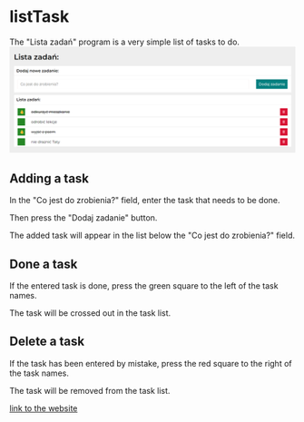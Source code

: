 ﻿# listTask

The "Lista zadań" program is a very simple list of tasks to do.
![test](Image/screen.png)

 

## Adding a task

In the "Co jest do zrobienia?" field, enter the task that needs to be done.

Then press the "Dodaj zadanie" button.

The added task will appear in the list below the "Co jest do zrobienia?" field.

 

## Done a task

If the entered task is done, press the green square to the left of the task names.

The task will be crossed out in the task list.

 

## Delete a task

If the task has been entered by mistake, press the red square to the right of the task names.

The task will be removed from the task list.

 

[link to the website](https://marzenasadowskaserafin.github.io/listTask/)

